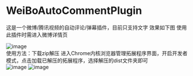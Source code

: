 # WeiBoAutoCommentPlugin
这是一个微博/腾讯视频的自动评论/弹幕插件，目前只支持文字
效果如下图 使用此插件时需进入微博详情页<br>

![image](https://github.com/user-attachments/assets/8e3ceb1e-d8ea-4b25-bce1-f5ad0b039760)<br>
使用方法：下载zip解压
进入Chrome内核浏览器管理拓展程序界面，开启开发者模式，点击加载已解压的拓展程序，选择解压的dist文件夹即可<br>
![image](https://github.com/user-attachments/assets/060a0021-792e-4df3-b593-933c9f89ccdd)
![image](https://github.com/user-attachments/assets/262ccadd-5199-4134-80f6-4736cac591cd)


